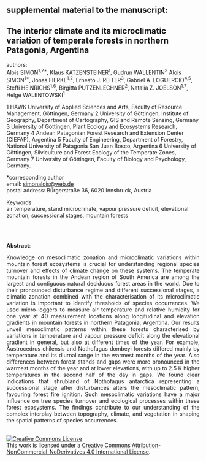 ## supplemental material to the manuscript:

## The interior climate and its microclimatic variation of temperate forests in northern Patagonia, Argentina

authors:   
Alois SIMON<sup>1,2*</sup>, Klaus KATZENSTEINER<sup>1</sup>, Gudrun WALLENTIN<sup>3</sup>
Alois SIMON<sup>1*</sup>, Jonas FIERKE<sup>1,2</sup>, Ernesto J. REITER<sup>3</sup>, Gabriel A. LOGUERCIO<sup>4,5</sup>, Steffi HEINRICHS<sup>1,6</sup>, Birgitta PUTZENLECHNER<sup>2</sup>, Natalia Z. JOELSON<sup>1,7</sup>, Helge WALENTOWSKI<sup>1</sup>

1 HAWK University of Applied Sciences and Arts, Faculty of Resource Management, Göttingen, Germany
2 University of Göttingen, Institute of Geography, Department of Cartography, GIS and Remote Sensing, Germany
3 University of Göttingen, Plant Ecology and Ecosystems Research, Germany
4 Andean Patagonian Forest Research and Extension Center (CIEFAP), Argentina
5 Faculty of Engineering, Department of Forestry, National University of Patagonia San Juan Bosco, Argentina
6 University of Göttingen, Silviculture and Forest Ecology of the Temperate Zones, Germany
7 University of Göttingen, Faculty of Biology and Psychology, Germany.


*corresponding author   
email: simonalois@web.de  
postal address: Bürgerstraße 36, 6020 Innsbruck, Austria  



Keywords:  
air temperature, stand microclimate, vapour pressure deficit, elevational zonation, successional stages, mountain forests

<br>
<br>

**Abstract**:<p align="justify">
Knowledge on mesoclimatic zonation and microclimatic variations within mountain forest ecosystems is crucial for understanding regional species turnover and effects of climate change on these systems. The temperate mountain forests in the Andean region of South America are among the largest and contiguous natural deciduous forest areas in the world. Due to their pronounced disturbance regime and different successional stages, a climatic zonation combined with the characterisation of its microclimatic variation is important to identify thresholds of species occurrences.
We used micro-loggers to measure air temperature and relative humidity for one year at 40 measurement locations along longitudinal and elevation gradients in mountain forests in northern Patagonia, Argentina. Our results unveil mesoclimatic patterns within these forests characterised by variations in temperature and vapour pressure deficit along the elevational gradient in general, but also at different times of the year. For example, Austrocedrus chilensis and Nothofagus dombeyi forests differed mainly by temperature and its diurnal range in the warmest months of the year. Also differences between forest stands and gaps were more pronounced in the warmest months of the year and at lower elevations, with up to 2.5 K higher temperatures in the second half of the day in gaps. We found clear indications that shrubland of Nothofagus antarctica representing a successional stage after disturbances alters the mesoclimatic pattern, favouring forest fire ignition. Such mesoclimatic variations have a major influence on tree species turnover and ecological processes within these forest ecosystems. 
The findings contribute to our understanding of the complex interplay between topography, climate, and vegetation in shaping the spatial patterns of species occurrences.
</p>
<br>
<a rel="license" href="http://creativecommons.org/licenses/by-nc-nd/4.0/"><img alt="Creative Commons License" style="border-width:0" src="https://i.creativecommons.org/l/by-nc-nd/4.0/88x31.png" /></a><br />This work is licensed under a <a rel="license" href="http://creativecommons.org/licenses/by-nc-nd/4.0/">Creative Commons Attribution-NonCommercial-NoDerivatives 4.0 International License</a>.
